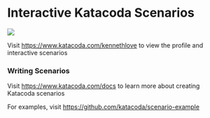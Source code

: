 # Interactive Katacoda Scenarios

[![](http://shields.katacoda.com/katacoda/kennethlove/count.svg)](https://www.katacoda.com/kennethlove "Get your profile on Katacoda.com")

Visit https://www.katacoda.com/kennethlove to view the profile and interactive scenarios

### Writing Scenarios
Visit https://www.katacoda.com/docs to learn more about creating Katacoda scenarios

For examples, visit https://github.com/katacoda/scenario-example
